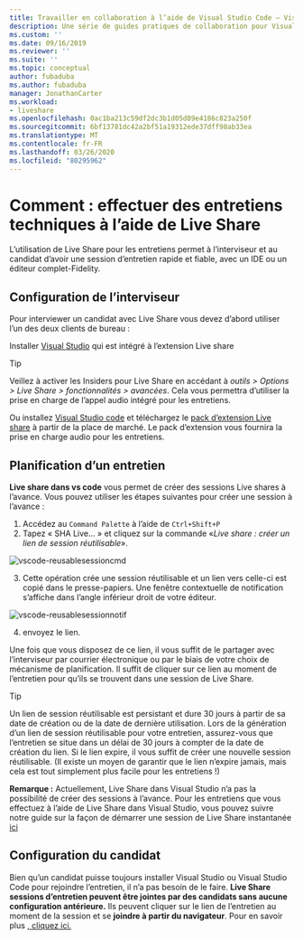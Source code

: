 ```yaml
---
title: Travailler en collaboration à l’aide de Visual Studio Code – Visual Studio Live Share | Microsoft Docs
description: Une série de guides pratiques de collaboration pour Visual Studio Code et Live Share.
ms.custom: ''
ms.date: 09/16/2019
ms.reviewer: ''
ms.suite: ''
ms.topic: conceptual
author: fubaduba
ms.author: fubaduba
manager: JonathanCarter
ms.workload:
- liveshare
ms.openlocfilehash: 0ac1ba213c59df2dc3b1d05d89e4186c823a250f
ms.sourcegitcommit: 6bf13781dc42a2bf51a19312ede37dff98ab33ea
ms.translationtype: MT
ms.contentlocale: fr-FR
ms.lasthandoff: 03/26/2020
ms.locfileid: "80295962"
---
```

<!--
Copyright &copy; Microsoft Corporation
All rights reserved.
Creative Commons Attribution 4.0 License (International): https://creativecommons.org/licenses/by/4.0/legalcode
-->

# <a name="how-to-do-technical-interviews-using-live-share"></a>Comment : effectuer des entretiens techniques à l’aide de Live Share

L’utilisation de Live Share pour les entretiens permet à l’interviseur et au candidat d’avoir une session d’entretien rapide et fiable, avec un IDE ou un éditeur complet-Fidelity. 


## <a name="setup-for-interviewer"></a>Configuration de l’interviseur 
Pour interviewer un candidat avec Live Share vous devez d’abord utiliser l’un des deux clients de bureau :

Installer [Visual Studio](../use/vs.md) qui est intégré à l’extension Live share

>[!TIP] 
> Veillez à activer les Insiders pour Live Share en accédant à *outils > Options > Live Share > fonctionnalités > avancées*. Cela vous permettra d’utiliser la prise en charge de l’appel audio intégré pour les entretiens.

Ou installez [Visual Studio code](../.use/vscode.md) et téléchargez le [pack d’extension Live share]() à partir de la place de marché. Le pack d’extension vous fournira la prise en charge audio pour les entretiens. 

## <a name="scheduling-an-interview"></a>Planification d’un entretien 

**Live share dans vs code** vous permet de créer des sessions Live shares à l’avance. Vous pouvez utiliser les étapes suivantes pour créer une session à l’avance :

1. Accédez au `Command Palette` à l’aide de `Ctrl+Shift+P`
1. Tapez « SHA Live... » et cliquez sur la commande «_Live share : créer un lien de session réutilisable_».

![vscode-reusablesessioncmd](../media/vscode-cmdpalette-createreusablelink.png)

3. Cette opération crée une session réutilisable et un lien vers celle-ci est copié dans le presse-papiers. Une fenêtre contextuelle de notification s’affiche dans l’angle inférieur droit de votre éditeur.

![vscode-reusablesessionnotif](../media/vscode-notification-resuablesession.png)

4. envoyez le lien.

Une fois que vous disposez de ce lien, il vous suffit de le partager avec l’interviseur par courrier électronique ou par le biais de votre choix de mécanisme de planification. Il suffit de cliquer sur ce lien au moment de l’entretien pour qu’ils se trouvent dans une session de Live Share. 
> [!TIP] 
>Un lien de session réutilisable est persistant et dure 30 jours à partir de sa date de création ou de la date de dernière utilisation. Lors de la génération d’un lien de session réutilisable pour votre entretien, assurez-vous que l’entretien se situe dans un délai de 30 jours à compter de la date de création du lien. Si le lien expire, il vous suffit de créer une nouvelle session réutilisable. (Il existe un moyen de garantir que le lien n’expire jamais, mais cela est tout simplement plus facile pour les entretiens !)

**Remarque :** Actuellement, Live Share dans Visual Studio n’a pas la possibilité de créer des sessions à l’avance. Pour les entretiens que vous effectuez à l’aide de Live Share dans Visual Studio, vous pouvez suivre notre guide sur la façon de démarrer une session de Live Share instantanée [ici](../quickstart/share.md)



## <a name="setup-for-candidate"></a>Configuration du candidat
Bien qu’un candidat puisse toujours installer Visual Studio ou Visual Studio Code pour rejoindre l’entretien, il n’a pas besoin de le faire. **Live Share sessions d’entretien peuvent être jointes par des candidats sans aucune configuration antérieure.** Ils peuvent cliquer sur le lien de l’entretien au moment de la session et se **joindre à partir du navigateur**. Pour en savoir plus [, cliquez ici.](../quickstart/browser-join.md)



<!--
### **What to do as an Interviewer?**

As an interviewer you will act as the host of the Live Share session. If you are not familiar with Live Share, we suggest you refer to the [share a project](../use/vscode.md) section of our how-to guide
### **What to do as the Interviewee?**

If you are expecting to do a Technical Interview using Live Share, you are in luck! We want to make sure you are familiar with the basic Live Share features so you feel comfortable during your interview.

1. Before the interview, take some time and look over the [How-to guide](../use/vscode.md) so you understand how Live Share works.

1. You may want to install Visual Studio Code beforehand so that you are not waiting for the installation to complete once you start your interview

1. If you don't have the time, no worries. All you need to have a full interview is the link to a Live Share session your interviewer sends you while scheduling the interview. Just clicking on the link will automatically take you through all the steps needed.

1. At the time of the interview, just click on the link and follow the steps it takes you through. If you are early or your interviewer is late to the interview, don't worry! You will just be in the 'lobby' waiting for your interviewer to join. No other steps are required, and once your interviewer joins the session will automatically start.

>[!NOTE]
>If you find that the session has disconnected before or after the interviewer joined, don't worry. Just exit out of that session if (it isn't already closed) and re-click on the same link!

You are now all set to go with using Live Share for your interview! 
-->